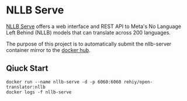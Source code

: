 # NLLB Serve

[NLLB Serve](https://github.com/thammegowda/nllb-serve) offers a web interface and REST API to Meta's No Language Left Behind (NLLB) models that can translate across 200 languages.

The purpose of this project is to automatically submit the nllb-server container mirror to the [docker hub](https://hub.docker.com/r/rehiy).

## Qiuck Start

```shell
docker run --name nllb-serve -d -p 6060:6060 rehiy/open-translator:nllb
docker logs -f nllb-serve
```
